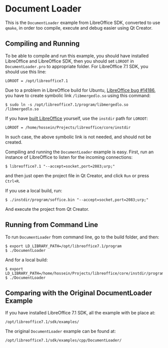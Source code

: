 # Document Loader

This is the `DocumentLoader` example from LibreOffice SDK, converted to use
`qmake`, in order too compile, execute and debug easier using Qt Creator.

## Compiling and Running

To be able to compile and run this example, you should have installed
LibreOffice and LibreOffice SDK, then you should set `LOROOT` in
`DocumentLoader.pro` to appropriate folder. For LibreOffice 7.1 SDK, you should
use this line:

    LOROOT = /opt/libreoffice7.1

Due to a problem in LibreOffice build for Ubuntu, 
[LibreOffice bug #14186](
https://bugs.documentfoundation.org/show_bug.cgi?id=141896), you have to create
symbolic link `/libmergedlo.so` using this command:

    $ sudo ln -s /opt/libreoffice7.1/program/libmergedlo.so /libmergedlo.so

If you have [built LibreOffice](
https://wiki.documentfoundation.org/Development/BuildingOnLinux) yourself, use
the `instdir` path for `LOROOT`:

    LOROOT = /home/hossein/Projects/libreoffice/core/instdir

In such case, the above symbolic link is not needed, and should not be created.

Compiling and running the `DocumentLoader` example is easy. First, run an
instance of LibreOffice to listen for the incoming connections:

    $ libreoffice7.1 "--accept=socket,port=2083;urp;"
    
and then just open the project file in Qt Creator, and click `Run` or press
`Ctrl+R`.

If you use a local build, run:

    $ ./instdir/program/soffice.bin "--accept=socket,port=2083;urp;"
    
And execute the project from Qt Creator.

## Running from Command Line

To run `DocumentLoader` from command line, go to the build folder, and then:

    $ export LD_LIBRARY_PATH=/opt/libreoffice7.1/program
    $ ./DocumentLoader

And for a local build:

    $ export LD_LIBRARY_PATH=/home/hossein/Projects/libreoffice/core/instdir/program
    $ ./DocumentLoader

## Comparing with the Original DocumentLoader Example

If you have installed LibreOffice 7.1 SDK, all the example with be place at:

    /opt/libreoffice7.1/sdk/examples/
    
The original `DocumentLoader` example can be found at:

    /opt/libreoffice7.1/sdk/examples/cpp/DocumentLoader/
